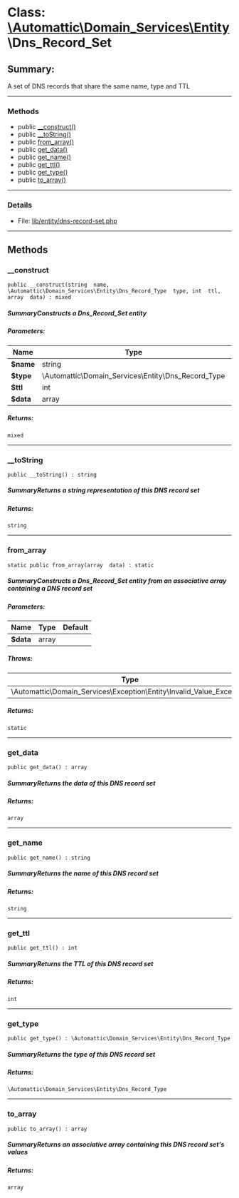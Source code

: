 # Class: [\Automattic](../namespaces/automattic.md)[\Domain_Services](../namespaces/automattic-domain-services.md)[\Entity](../namespaces/automattic-domain-services-entity.md)\Dns_Record_Set

## Summary:

A set of DNS records that share the same name, type and TTL


---

### Methods

* public [__construct()](#method___construct)
* public [__toString()](#method___toString)
* public [from_array()](#method_from_array)
* public [get_data()](#method_get_data)
* public [get_name()](#method_get_name)
* public [get_ttl()](#method_get_ttl)
* public [get_type()](#method_get_type)
* public [to_array()](#method_to_array)

---

### Details

* File: [lib/entity/dns-record-set.php](../../lib/entity/dns-record-set.php)

---

## Methods

<a id="method___construct"></a>
### __construct

```
public __construct(string  name, \Automattic\Domain_Services\Entity\Dns_Record_Type  type, int  ttl, array  data) : mixed
```

##### SummaryConstructs a Dns_Record_Set entity
##### Parameters:

| Name | Type | Default |
|------|------|---------|
| **$name** | string |  |
| **$type** | \Automattic\Domain_Services\Entity\Dns_Record_Type |  |
| **$ttl** | int |  |
| **$data** | array |  |

##### Returns:

```
mixed
```

---

<a id="method___toString"></a>
### __toString

```
public __toString() : string
```

##### SummaryReturns a string representation of this DNS record set
##### Returns:

```
string
```

---

<a id="method_from_array"></a>
### from_array

```
static public from_array(array  data) : static
```

##### SummaryConstructs a Dns_Record_Set entity from an associative array containing a DNS record set
##### Parameters:

| Name | Type | Default |
|------|------|---------|
| **$data** | array |  |

##### Throws:

| Type | Description |
|------|-------------|
| \Automattic\Domain_Services\Exception\Entity\Invalid_Value_Exception |  |

##### Returns:

```
static
```

---

<a id="method_get_data"></a>
### get_data

```
public get_data() : array
```

##### SummaryReturns the data of this DNS record set
##### Returns:

```
array
```

---

<a id="method_get_name"></a>
### get_name

```
public get_name() : string
```

##### SummaryReturns the name of this DNS record set
##### Returns:

```
string
```

---

<a id="method_get_ttl"></a>
### get_ttl

```
public get_ttl() : int
```

##### SummaryReturns the TTL of this DNS record set
##### Returns:

```
int
```

---

<a id="method_get_type"></a>
### get_type

```
public get_type() : \Automattic\Domain_Services\Entity\Dns_Record_Type
```

##### SummaryReturns the type of this DNS record set
##### Returns:

```
\Automattic\Domain_Services\Entity\Dns_Record_Type
```

---

<a id="method_to_array"></a>
### to_array

```
public to_array() : array
```

##### SummaryReturns an associative array containing this DNS record set&#039;s values
##### Returns:

```
array
```
